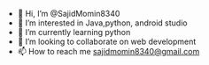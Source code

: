 - 👋 Hi, I’m @SajidMomin8340
- 👀 I’m interested in Java,python, android studio
- 🌱 I’m currently learning python 
- 💞️ I’m looking to collaborate on web development
- 📫 How to reach me sajidmomin8340@gmail.com

<!---
SajidMomin8340/SajidMomin8340 is a ✨ special ✨ repository because its `README.md` (this file) appears on your GitHub profile.
You can click the Preview link to take a look at your changes.
--->
